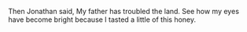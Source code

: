 Then Jonathan said, My father has troubled the land. See how my eyes have become bright because I tasted a little of this honey.
